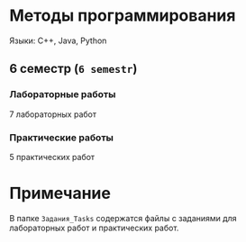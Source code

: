 
# Методы программирования

Языки: C++, Java, Python

## 6 семестр (`6 semestr`)

### Лабораторные работы

7 лабораторных работ

### Практические работы

5 практических работ


# Примечание

В папке `Задания_Tasks` содержатся файлы с заданиями для лабораторных работ и практических работ.
